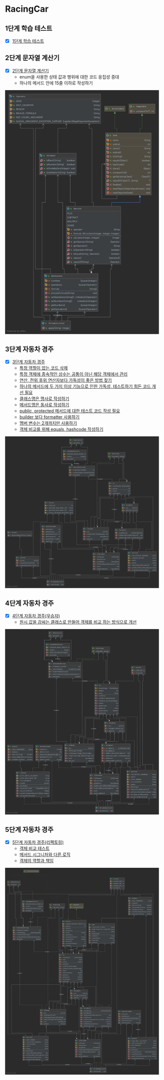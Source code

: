# RacingCar

## 1단계 학습 테스트

* [x] [1단게 학습 테스트](https://github.com/next-step/java-racingcar/pull/1847#pullrequestreview-601760737)
  
## 2단계 문자열 계산기

* [x] [2단계 문자열 계산기](https://github.com/next-step/java-racingcar/pull/1914#pullrequestreview-605336872)
    * enum을 사용한 상태 값과 행위에 대한 코드 응집성 증대
    * 하나의 메서드 안에 15줄 이하로 작성하기

![uml](../../.gitbook/assets/Constants.png)

## 3단계 자동차 경주

* [x] [3단계 자동차 경주](https://github.com/next-step/java-racingcar/pull/1960#pullrequestreview-607170886)
    * [특정 역할이 없는 코드 삭제](https://github.com/next-step/java-racingcar/pull/1960#discussion_r589048328)
    * [특정 객체에 종속적인 상수는 공통이 아닌 해당 객체에서 관리](https://github.com/next-step/java-racingcar/pull/1960#discussion_r589048600)
    * [연산, 전위 후위 연산자보다 가독성이 좋은 방법 찾기](https://github.com/next-step/java-racingcar/pull/1960#discussion_r589049127)
    * [하나의 메서드에 두 가지 이상 기능으로 인한 가독성, 테스트하기 힘든 코드 개선 필요](https://github.com/next-step/java-racingcar/pull/1960#discussion_r589050223)
    * [클래스명은 명사로 작성하기](https://github.com/next-step/java-racingcar/pull/1960#discussion_r590055725)
    * [메서드명은 동사로 작성하기](https://github.com/next-step/java-racingcar/pull/1960#discussion_r590056162)
    * [public, protected 메서드에 대한 테스트 코드 작성 필요](https://github.com/next-step/java-racingcar/pull/1960#discussion_r590072116)
    * [builder 보다 formatter 사용하기](https://github.com/next-step/java-racingcar/pull/1960#discussion_r590075327)
    * [멤버 변수는 2개까지만 사용하기](https://github.com/next-step/java-racingcar/pull/1960#discussion_r590078081)
    * [객체 비교를 위해 equals, hashcode 작성하기](https://github.com/next-step/java-racingcar/pull/1960#discussion_r590105669)

![uml](../../.gitbook/assets/RequestRacingGame.png)

## 4단계 자동차 경주

* [x] [4단계 자동차 경주\(우승자\)](https://github.com/next-step/java-racingcar/pull/2013)
    * [원시 값을 감싸는 클래스로 만들어 객체를 비교 하는 방식으로 개선](https://github.com/next-step/java-racingcar/pull/2013#pullrequestreview-609736875)

![uml](../../.gitbook/assets/step4.png)

## 5단계 자동차 경주

* [x] [5단계 자동차 경주\(리펙토링\)](https://github.com/next-step/java-racingcar/pull/2037)
    * [객체 비교 테스트](https://github.com/next-step/java-racingcar/pull/2037#discussion_r593197783)
    * [메서드 시그니처와 다른 로직](https://github.com/next-step/java-racingcar/pull/2037#discussion_r593202597)
    * [객체의 역할과 책임](https://github.com/next-step/java-racingcar/pull/2037#discussion_r593203847)

![uml](../../.gitbook/assets/step5.png)
